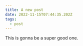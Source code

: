 ```yaml
---
title: A new post
date: 2022-11-15T07:44:35.202Z
tags:
  - post
---
```

T﻿his is gonna be a super good one.